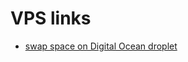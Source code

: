 # VPS links
* [swap space on Digital Ocean droplet](https://bitcointalk.org/index.php?topic=304389.0)
